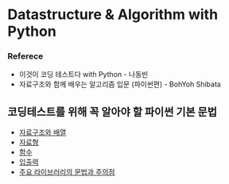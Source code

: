 # Datastructure & Algorithm with Python

### Referece
- 이것이 코딩 테스트다 with Python - 나동빈 
- 자료구조와 함께 배우는 알고리즘 입문 (파이썬편) - BohYoh Shibata

## 코딩테스트를 위해 꼭 알아야 할 파이썬 기본 문법
+ [자료구조와 배열](https://github.com/kohys92/datastructure-algorithm/blob/2c4bfbee53f3db39195d389c073dc637b3ff3b73/datastructure/listTuple.md)
+ [자료형](https://github.com/kohys92/datastructure-algorithm/blob/5eb7515dd4d8e176aa98301f98503cb2a4c39840/datastructure/datatype.md)
+ [함수](https://github.com/kohys92/datastructure-algorithm/blob/87bf8e98ca4a0aa8423619609b2a385bd538ba75/datastructure/function.md)
+ [입출력](https://github.com/kohys92/datastructure-algorithm/blob/a0295369bc000ff274dcef57d8b5dd0af9db42a8/datastructure/inputOutput.md)
+ [주요 라이브러리의 문법과 주의점](https://github.com/kohys92/datastructure-algorithm/blob/edf3decdcfecee66b41a19be7666c19a8cb18181/datastructure/library.md)
